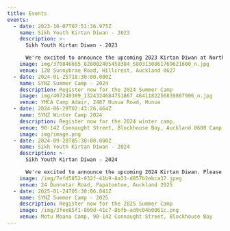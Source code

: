 ```yaml
---
title: Events
events:
  - date: 2023-10-07T07:51:36.975Z
    name: Sikh Youth Kirtan Diwan - 2023
    description: >-
      Sikh Youth Kirtan Diwan - 2023

      We're excited to announce the upcoming 2023 Kirtan Diwan at North Shore Gurudwara. Please join us as sangat and kirtanis for a blissful night of Gurbani. Signup through the QR code or message our social media pages.
    image: img/370846665_828002405458384_5803130861769621600_n.jpg
    venue: 128 Sunnybrae Road, Hillcrest, Auckland 0627
  - date: 2024-01-25T18:30:00.000Z
    name: SYNZ Summer Camp - 2024
    description: Register now for the 2024 Summer Camp
    image: img/407240309_1324324684751867_4641182256839867906_n.jpg
    venue: YMCA Camp Adair, 2487 Hunua Road, Hunua
  - date: 2024-06-29T02:43:26.464Z
    name: SYNZ Winter Camp 2024
    description: Register now for the 2024 winter camp.
    venue: 90-142 Connaught Street, Blockhouse Bay, Auckland 0600 Camp Motu Moana
    image: img/image.png
  - date: 2024-09-28T05:30:00.000Z
    name: Sikh Youth Kirtan Diwan - 2024
    description: >-
      Sikh Youth Kirtan Diwan - 2024

      We're excited to announce the upcoming 2024 Kirtan Diwan. Please join us as sangat and kirtanis for a blissful night of Gurbani. Signup through the QR code or message our social media pages.
    image: /img/7efd5852-032f-41b9-8a33-d857b2ebca37.jpeg
    venue: 24 Dunnotar Road, Papatoetoe, Auckland 2025
  - date: 2025-01-24T05:30:06.041Z
    name: SYNZ Summer Camp - 2025
    description: Register now for the 2025 Summer Camp
    image: /img/3fee85f1-8b9d-41c7-8bfb-ad9c04b0061c.png
    venue: Motu Moana Camp, 90-142 Connaught Street, Blockhouse Bay
---
```

